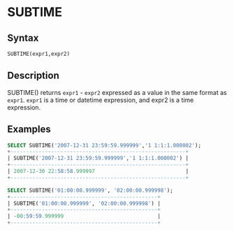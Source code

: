 # SUBTIME

## Syntax

```sql
SUBTIME(expr1,expr2)
```

## Description

SUBTIME() returns `expr1` - `expr2` expressed as a value in the same
format as `expr1`. `expr1` is a time or datetime expression, and expr2 is
a time expression.

## Examples

```sql
SELECT SUBTIME('2007-12-31 23:59:59.999999','1 1:1:1.000002');
+--------------------------------------------------------+
| SUBTIME('2007-12-31 23:59:59.999999','1 1:1:1.000002') |
+--------------------------------------------------------+
| 2007-12-30 22:58:58.999997                             |
+--------------------------------------------------------+

SELECT SUBTIME('01:00:00.999999', '02:00:00.999998');
+-----------------------------------------------+
| SUBTIME('01:00:00.999999', '02:00:00.999998') |
+-----------------------------------------------+
| -00:59:59.999999                              |
+-----------------------------------------------+
```
